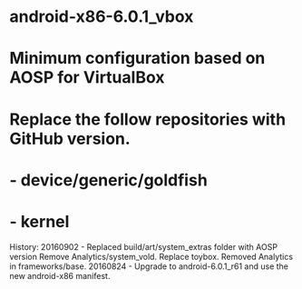 #
# android-x86-6.0.1_vbox
# Minimum configuration based on AOSP for VirtualBox
# Replace the follow repositories with GitHub version.
# - device/generic/goldfish
# - kernel

History:
20160902 - Replaced build/art/system_extras folder with AOSP version
           Remove Analytics/system_vold.
		   Replace toybox. Removed Analytics in frameworks/base.
20160824 - Upgrade to android-6.0.1_r61 and use the new android-x86 manifest.
